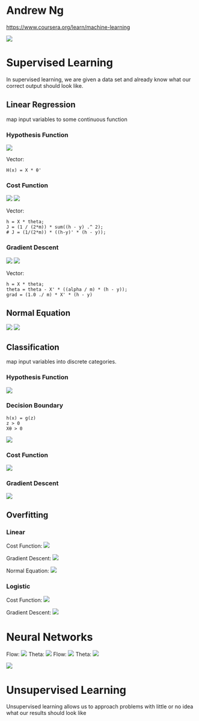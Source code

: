 # Andrew Ng
https://www.coursera.org/learn/machine-learning

![](./images/X.png)

# Supervised Learning
In supervised learning, we are given a data set and already know what our correct output should look like.

## Linear Regression
map input variables to some continuous function

### Hypothesis Function
![](./images/hypothesis_function.png)

Vector:
```
H(x) = X * θ'
```

### Cost Function
![](./images/cost_function.png)
![](./images/cost_function_plot.png)

Vector:
```
h = X * theta;
J = (1 / (2*m)) * sum((h - y) .^ 2);
# J = (1/(2*m)) * ((h-y)' * (h - y));
```

### Gradient Descent
![](./images/gradient_descent.png)
![](./images/gradient_descent_linear.png)

Vector:
```
h = X * theta;
theta = theta - X' * ((alpha / m) * (h - y));
grad = (1.0 ./ m) * X' * (h - y)
```

## Normal Equation
![](./images/normal_equation.png)
![](./images/compare.png)


## Classification
map input variables into discrete categories.

### Hypothesis Function
![](./images/classification.png)

### Decision Boundary
```
h(x) = g(z)
z > 0
Xθ > 0
```
![](./images/decision_boundary.png)

### Cost Function
![](./images/cost_function_classification.png)

### Gradient Descent
![](./images/gradient_descent_classification.png)

## Overfitting

### Linear
Cost Function:
![](./images/overfitting_linear_cf.png)

Gradient Descent:
![](./images/overfitting_linear_gd.png)

Normal Equation:
![](./images/overfitting_ne.png)

### Logistic

Cost Function:
![](./images/overfitting_logistic_cf.png)

Gradient Descent:
![](./images/overfitting_logistic_gd.png)

# Neural Networks
Flow:
![](./images/nn_flow_1.png)
Theta:
![](./images/nn_theta_1.png)
Flow:
![](./images/nn_flow_2.png)
Theta:
![](./images/nn_theta_2.png)

![](./images/nn_d.png)

# Unsupervised Learning
Unsupervised learning allows us to approach problems with little or no idea what our results should look like


